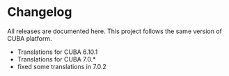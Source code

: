 # Changelog

All releases are documented here. This project follows the same version of CUBA platform.

- Translations for CUBA 6.10.1
- Translations for CUBA 7.0.*
- fixed some translations in 7.0.2
